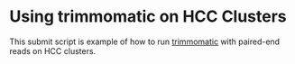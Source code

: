# Using trimmomatic on HCC Clusters

This submit script is example of how to run [trimmomatic](http://www.usadellab.org/cms/?page=trimmomatic) with paired-end reads on HCC clusters.
